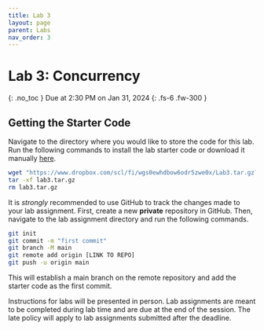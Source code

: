 ```yaml
---
title: Lab 3
layout: page
parent: Labs
nav_order: 3
---
```


# Lab 3: Concurrency
{: .no_toc }
Due at 2:30 PM on Jan 31, 2024
{: .fs-6 .fw-300 }

## Getting the Starter Code
Navigate to the directory where you would like to store the code for this lab. Run the following commands to install the lab starter code or download it manually [here](https://www.dropbox.com/scl/fi/wgs0ewhdbow6odr5zwe0x/Lab3.tar.gz?rlkey=u54eyy3w202eu2oiy6h77cpr2&st=72blwxl7&dl=0).
```bash
wget "https://www.dropbox.com/scl/fi/wgs0ewhdbow6odr5zwe0x/Lab3.tar.gz?rlkey=u54eyy3w202eu2oiy6h77cpr2&st=72blwxl7&dl=0" -O lab3.tar.gz
tar -xf lab3.tar.gz
rm lab3.tar.gz
```

It is *strongly* recommended to use GitHub to track the changes made to your lab assignment. First, create a new **private** repository in GitHub. Then, navigate to the lab assignment directory and run the following commands.
```bash
git init
git commit -m "first commit"
git branch -M main
git remote add origin [LINK TO REPO]
git push -u origin main
```
This will establish a main branch on the remote repository and add the starter code as the first commit.

Instructions for labs will be presented in person. Lab assignments are meant to be completed during lab time and are due at the end of the session. The late policy will apply to lab assignments submitted after the deadline.